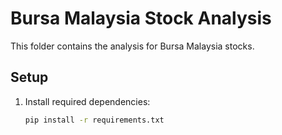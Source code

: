 
# Bursa Malaysia Stock Analysis

This folder contains the analysis for Bursa Malaysia stocks.

## Setup

1. Install required dependencies:

    ```bash
    pip install -r requirements.txt
